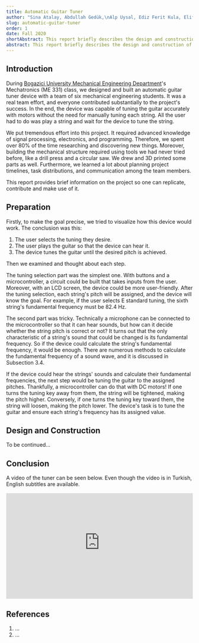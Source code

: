 ```yaml
---
title: Automatic Guitar Tuner
author: "Sina Atalay, Abdullah Gedük,\nAlp Uysal, Ediz Ferit Kula, Elif Hacıhasanoğlu, and Kevser Didar İskender"
slug: automatic-guitar-tuner
order: 1
date: Fall 2020
shortAbstract: This report briefly describes the design and construction of a microcontroller-based guitar tuner device with DC motors.
abstract: This report briefly describes the design and construction of a microcontroller-based guitar tuner device that consists of an amplifier circuit, signal processing algorithms, a decoder, H-bridges, pick-up sensors, and DC motors. To be continued...
---
```

## Introduction
During [Bogazici University Mechanical Engineering Department](https://www.me.boun.edu.tr/)'s Mechatronics (ME 331) class, we designed and built an automatic guitar tuner device with a team of six mechanical engineering students. It was a real team effort, and everyone contributed substantially to the project's success. In the end, the device was capable of tuning the guitar accurately with motors without the need for manually tuning each string. All the user had to do was play a string and wait for the device to tune the string.

We put tremendous effort into this project. It required advanced knowledge of signal processing, electronics, and programming. Therefore, we spent over 80% of the time researching and discovering new things. Moreover, building the mechanical structure required using tools we had never tried before, like a drill press and a circular saw. We drew and 3D printed some parts as well. Furthermore, we learned a lot about planning project timelines, task distributions, and communication among the team members.

This report provides brief information on the project so one can replicate, contribute and make use of it.

## Preparation
Firstly, to make the goal precise, we tried to visualize how this device would work. The conclusion was this:

1.  The user selects the tuning they desire.
2.  The user plays the guitar so that the device can hear it.
3.  The device tunes the guitar until the desired pitch is achieved.

Then we examined and thought about each step.

The tuning selection part was the simplest one. With buttons and a microcontroller, a circuit could be built that takes inputs from the user. Moreover, with an LCD screen, the device could be more user-friendly. After the tuning selection, each string's pitch will be assigned, and the device will know the goal. For example, if the user selects E standard tuning, the sixth string's fundamental frequency must be 82.4 Hz.

The second part was tricky. Technically a microphone can be connected to the microcontroller so that it can hear sounds, but how can it decide whether the string pitch is correct or not? It turns out that the only characteristic of a string's sound that could be changed is its fundamental frequency. So if the device could calculate the string's fundamental frequency, it would be enough. There are numerous methods to calculate the fundamental frequency of a sound wave, and it is discussed in Subsection 3.4.

If the device could hear the strings' sounds and calculate their fundamental frequencies, the next step would be tuning the guitar to the assigned pitches. Thankfully, a microcontroller can do that with DC motors! If one turns the tuning key away from them, the string will be tightened, making the pitch higher. Conversely, if one turns the tuning key toward them, the string will loosen, making the pitch lower. The device's task is to tune the guitar and ensure each string's frequency has its assigned value.

## Design and Construction
To be continued...

## Conclusion
A video of the tuner can be seen below. Even though the video is in Turkish, English subtitles are available.


<div style="position: relative; width: 100%; padding-top: 56.25%; margin-top: 16px;">
<iframe
    width="100%"
    height="100%"
    style="position: absolute; top:0px; left:0px;"
    className="absolute top-0 left-0"
    src="https://www.youtube-nocookie.com/embed/nXmTJzbAJRM"
    title="YouTube video player"
    frameborder="0"
    allowfullscreen
></iframe>
</div>

<h2 class="nocount">References</h2>

1. ...
2. ...